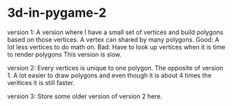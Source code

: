 # 3d-in-pygame-2

version 1:
A version where I have a small set of vertices and build polygons based on those vertices. A vertex can shared by many polygons.
Good: A lot less vertices to do math on.
Bad: Have to look up vertices when it is time to render polygons
This version is slow.

version 2:
Every vertices is unique to one polygon. The opposite of version 1. A lot easier to draw polygons and even though it is about 4 times the veritices it is still faster.

version 3:
Store some older version of version 2 here.
